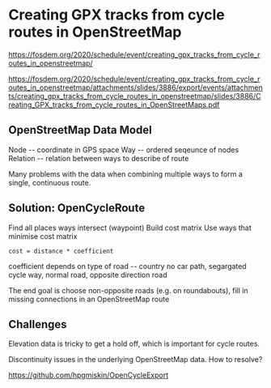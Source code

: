 # Creating GPX tracks from cycle routes in OpenStreetMap

https://fosdem.org/2020/schedule/event/creating_gpx_tracks_from_cycle_routes_in_openstreetmap/

https://fosdem.org/2020/schedule/event/creating_gpx_tracks_from_cycle_routes_in_openstreetmap/attachments/slides/3886/export/events/attachments/creating_gpx_tracks_from_cycle_routes_in_openstreetmap/slides/3886/Creating_GPX_tracks_from_cycle_routes_in_OpenStreetMaps.pdf

## OpenStreetMap Data Model

Node -- coordinate in GPS space
Way -- ordered seqeunce of nodes
Relation -- relation between ways to describe of route

Many problems with the data when combining multiple ways to form a single, continuous route.

## Solution: OpenCycleRoute

Find all places ways intersect (waypoint)
Build cost matrix
Use ways that minimise cost matrix

```
cost = distance * coefficient
```

coefficient depends on type of road -- country no car path, segargated cycle way, normal road, opposite direction road

The end goal is choose non-opposite roads (e.g. on roundabouts), fill in missing connections in an OpenStreetMap route

## Challenges

Elevation data is tricky to get a hold off, which is important for cycle routes.

Discontinuity issues in the underlying OpenStreetMap data. How to resolve?

https://github.com/hpgmiskin/OpenCycleExport
